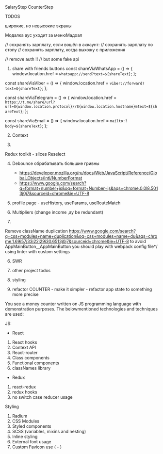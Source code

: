 SalaryStep
CounterStep



TODOS

широкие, но невысокие экраны

Модалка аус уходит за менюМадоал






// сохранять зарплату, если вошёл в аккаунт:
// сохранять зарплату по стопу
// сохранять зарплату, когда выхожу с приложения



// remove auth !!
// but some fake api



1) share with friends buttons
  const shareViaWhatsApp = () => {
    window.location.href = `whatsapp://send?text=${shareText}`;
  };

  const shareViaViber = () => {
    window.location.href = `viber://forward?text=${shareText}`;
  };

  const shareViaTelegram = () => {
    window.location.href = `https://t.me/share/url?url=${window.location.protocol}//${window.location.hostname}&text=${shareText}`;
  };

  const shareViaEmail = () => {
    window.location.href = `mailto:?body=${shareText}`;
  };

2) Context

3)
  Redux toolkit - slices
  Reselect

4) Debounce
  обрабатывать большие гривны
    - https://developer.mozilla.org/ru/docs/Web/JavaScript/Reference/Global_Objects/Intl/NumberFormat
    - https://www.google.com/search?q=format+number+js&oq=format+Number+js&aqs=chrome.0.0l8.5013j0j7&sourceid=chrome&ie=UTF-8

5) profile page - useHistory, useParams, useRouteMatch

6) Multipliers (change income ,ay be redundant)

7)
Remove className duplication
https://www.google.com/search?q=css+modules+name+duplication&oq=css+modules+name+du&aqs=chrome.1.69i57j33i22i29i30.6513j0j7&sourceid=chrome&ie=UTF-8
to avoid AppMainButton__AppMainButton you should play with webpack config file*/
using linter with custom settings

6) SWR

7) other project todos

8) styling

0) refactor COUNTER - make it simpler - refactor app state to something more precise



You see a money counter written on JS programming
language with demonstration purposes.
The belowmentioned technologies and techniques are used:

JS:
- React
1. React hooks
2. Context API
3. React-router
4. Class components
5. Functional components
6. classNames library
- Redux
1. react-redux
2. redux hooks
3. no switch case reducer usage

Styling
1. Radium
2. CSS Modules
3. Styled components
4. SCSS (variables, mixins and nesting)
5. Inline styling
6. External font usage
7. Custom Favicon use ( - )